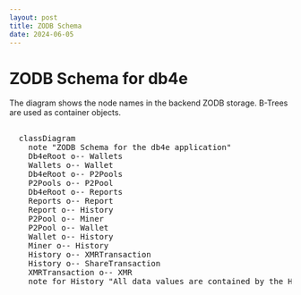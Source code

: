 ```yaml
---
layout: post
title: ZODB Schema
date: 2024-06-05
---
```


# ZODB Schema for db4e

The diagram shows the node names in the backend ZODB storage. B-Trees are used as
container objects.

<pre class="mermaid">    
  classDiagram
    note "ZODB Schema for the db4e application"
    Db4eRoot o-- Wallets
    Wallets o-- Wallet
    Db4eRoot o-- P2Pools
    P2Pools o-- P2Pool
    Db4eRoot o-- Reports
    Reports o-- Report
    Report o-- History
    P2Pool o-- Miner
    P2Pool o-- Wallet
    Wallet o-- History
    Miner o-- History
    History o-- XMRTransaction
    History o-- ShareTransaction
    XMRTransaction o-- XMR
    note for History "All data values are contained by the History object"
</pre>
  
<script type="module">
  import mermaid from 'https://cdn.jsdelivr.net/npm/mermaid@10/dist/mermaid.esm.min.mjs';
  mermaid.initialize({ startOnLoad: true, theme: 'dark'});
</script> 

